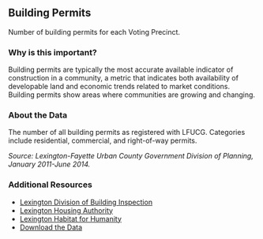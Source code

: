 ## Building Permits
Number of building permits for each Voting Precinct.

### Why is this important?
Building permits are typically the most accurate available indicator of construction in a community, a metric that indicates both availability of developable land and economic trends related to market conditions. Building permits show areas where communities are growing and changing.

### About the Data
The number of all building permits as registered with LFUCG. Categories include residential, commercial, and right-of-way permits.

_Source: Lexington-Fayette Urban County Government Division of Planning, January 2011-June 2014._

### Additional Resources
+ [Lexington Division of Building Inspection](http://www.lexingtonky.gov/index.aspx?page=498)
+ [Lexington Housing Authority](http://www.lexha.org/)
+ [Lexington Habitat for Humanity](http://lexhabitat.org/)
+ [Download the Data](http://www.civicdata.com/dataset/lexington-building-permits/resource/2691aff1-e555-48d3-9188-aebf1fa8323e)
